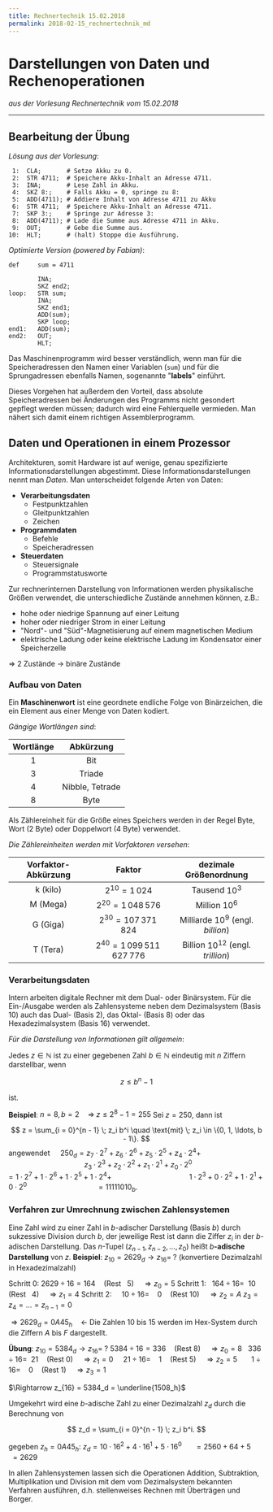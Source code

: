 ```yaml
---
title: Rechnertechnik 15.02.2018
permalink: 2018-02-15_rechnertechnik_md
---
```

# Darstellungen von Daten und Rechenoperationen
_aus der Vorlesung Rechnertechnik vom 15.02.2018_

---

## Bearbeitung der Übung
_Lösung aus der Vorlesung_:
```assembly
 1:  CLA;       # Setze Akku zu 0.
 2:  STR 4711;  # Speichere Akku-Inhalt an Adresse 4711.
 3:  INA;       # Lese Zahl in Akku.
 4:  SKZ 8:;    # Falls Akku = 0, springe zu 8:
 5:  ADD(4711); # Addiere Inhalt von Adresse 4711 zu Akku
 6:  STR 4711;  # Speichere Akku-Inhalt an Adresse 4711.
 7:  SKP 3:;    # Springe zur Adresse 3:
 8:  ADD(4711); # Lade die Summe aus Adresse 4711 in Akku.
 9:  OUT;       # Gebe die Summe aus.
10:  HLT;       # (halt) Stoppe die Ausführung.
```

_Optimierte Version (powered by Fabian)_:
```assembly
def     sum = 4711

        INA;
        SKZ end2;
loop:   STR sum;
        INA;
        SKZ end1;
        ADD(sum);
        SKP loop;
end1:   ADD(sum);
end2:   OUT;
        HLT;
```

Das Maschinenprogramm wird besser verständlich, wenn man für die Speicheradressen den Namen einer Variablen (`sum`) und für die Sprungadressen ebenfalls Namen, sogenannte "**labels**" einführt.

Dieses Vorgehen hat außerdem den Vorteil, dass absolute Speicheradressen bei Änderungen des Programms nicht gesondert gepflegt werden müssen; dadurch wird eine Fehlerquelle vermieden.
Man nähert sich damit einem richtigen Assemblerprogramm.

## Daten und Operationen in einem Prozessor
Architekturen, somit Hardware ist auf wenige, genau spezifizierte Informationsdarstellungen abgestimmt. Diese Informationsdarstellungen nennt man _Daten_. Man unterscheidet folgende Arten von Daten:

* **Verarbeitungsdaten**
	* Festpunktzahlen
	* Gleitpunktzahlen
	* Zeichen
* **Programmdaten**
	* Befehle
	* Speicheradressen
* **Steuerdaten**
	* Steuersignale
	* Programmstatusworte

Zur rechnerinternen Darstellung von Informationen werden physikalische Größen verwendet, die unterschiedliche Zustände annehmen können, z.B.:

* hohe oder niedrige Spannung auf einer Leitung
* hoher oder niedriger Strom in einer Leitung
* "Nord"- und "Süd"-Magnetisierung auf einem magnetischen Medium
* elektrische Ladung oder keine elektrische Ladung im Kondensator einer Speicherzelle

$\Rightarrow$ 2 Zustände $\rightarrow$ binäre Zustände

### Aufbau von Daten
Ein **Maschinenwort** ist eine geordnete endliche Folge von Binärzeichen, die ein Element aus einer Menge von Daten kodiert.

_Gängige Wortlängen sind_:

| **Wortlänge** |  **Abkürzung**  |
|:-------------:|:---------------:|
|      1        |       Bit       |
|      3        |      Triade     |
|      4        | Nibble, Tetrade |
|      8        |      Byte       |

Als Zählereinheit für die Größe eines Speichers werden in der Regel Byte, Wort (2 Byte) oder Doppelwort (4 Byte) verwendet.

_Die Zählereinheiten werden mit Vorfaktoren versehen_:

| **Vorfaktor-Abkürzung** |        **Faktor**              | **dezimale Größenordnung** |
|:----:|:---------:|:-----------:|
| k (kilo)| $2^{10} = 1\,024$ | Tausend $10^3$ |
| M (Mega) | $2^{20} = 1\,048\,576$ | Million $10^6$ |
| G (Giga) | $2^{30} = 107\,371\,824$ | Milliarde $10^9$ (engl. _billion_) |
| T (Tera) | $2^{40} = 1\,099\,511\,627\,776$ | Billion $10^{12}$ (engl. _trillion_) |

### Verarbeitungsdaten
Intern arbeiten digitale Rechner mit dem Dual- oder Binärsystem. Für die Ein-/Ausgabe werden als Zahlensysteme neben dem Dezimalsystem (Basis $10$) auch das Dual- (Basis $2$), das Oktal- (Basis $8$) oder das Hexadezimalsystem (Basis $16$) verwendet.

_Für die Darstellung von Informationen gilt allgemein_:

Jedes $z \in \mathbb{N}$ ist zu einer gegebenen Zahl $b \in \mathbb{N}$ eindeutig mit $n$ Ziffern darstellbar, wenn

$$
z \le b^n - 1
$$

ist.

**Beispiel**: $n = 8, \, b = 2 \quad \Rightarrow \; z \le 2^8 - 1 = 255$
Sei $z = 250$, dann ist

$$
z = \sum_{i = 0}^{n - 1} \; z_i b^i \quad \text{mit} \; z_i \in \{0, 1, \ldots, b - 1\}.
$$
angewendet $\quad 250_d = z_7 \cdot 2^7 + z_6 \cdot 2^6 + z_5 \cdot 2^5 + z_4 \cdot 2^4 +$
$\quad \quad \quad \quad \quad \quad \quad \quad \quad z_3 \cdot 2^3 + z_2 \cdot 2^2 + z_1 \cdot 2^1 + z_0 \cdot 2^0$
$\quad \quad \quad \quad \quad \quad \quad \quad = 1 \cdot 2^7 + 1 \cdot 2^6 + 1 \cdot 2^5 + 1 \cdot 2^4 +$
$\quad \quad \quad \quad \quad \quad \quad \quad \quad 1 \cdot 2^3 + 0 \cdot 2^2 + 1 \cdot 2^1 + 0 \cdot 2^0$
$\quad \quad \quad \quad \quad \quad \quad \quad = 11111010_b.$

### Verfahren zur Umrechnung zwischen Zahlensystemen
Eine Zahl wird zu einer Zahl in $b$-adischer Darstellung (Basis $b$) durch sukzessive Division durch $b$, der jeweilige Rest ist dann die Ziffer $z_i$ in der $b$-adischen Darstellung. Das $n$-Tupel $(z_{n - 1}, z_{n - 2}, \ldots, z_0)$ heißt $b$**-adische Darstellung** von $z$.
**Beispiel**: $z_{10} = 2629_d \rightarrow z_{16} = \; ?$ (konvertiere Dezimalzahl in Hexadezimalzahl)

Schritt 0: $2629 \div 16 = 164 \quad (\text{Rest} \ \ \ 5) \quad \Rightarrow z_0 = 5$
Schritt 1: $\ \ 164 \div 16 = \ \ 10 \quad (\text{Rest} \ \ \ 4) \quad \Rightarrow z_1 = 4$
Schritt 2: $\ \ \ \ 10 \div 16 = \ \ \ \ 0 \quad (\text{Rest} \ 10) \quad \Rightarrow z_2 = A$
$z_3 = z_4 = \ldots = z_{n - 1} = 0$

$\Rightarrow 2629_d = 0A45_h \quad \leftarrow$ Die Zahlen $10$ bis $15$ werden im Hex-System durch die Ziffern $A$ bis $F$ dargestellt.

**Übung**: $z_{10} = 5384_d \rightarrow z_{16} = \; ?$
$5384 \div 16 = 336 \quad (\text{Rest} \ 8) \quad \Rightarrow z_0 = 8$
$\ \ 336 \div 16 = \ \ 21 \quad (\text{Rest} \ 0) \quad \Rightarrow z_1 = 0$
$\ \ \ \ 21 \div 16 = \ \ \ \ 1 \quad (\text{Rest} \ 5) \quad \Rightarrow z_2 = 5$
$\ \ \ \ \ \ 1 \div 16 = \ \ \ \ 0 \quad (\text{Rest} \ 1) \quad \Rightarrow z_3  = 1$

$\Rightarrow z_{16} = 5384_d = \underline{1508_h}$

Umgekehrt wird eine $b$-adische Zahl zu einer Dezimalzahl $z_d$ durch die Berechnung von

$$
z_d = \sum_{i = 0}^{n - 1} \; z_i b^i.
$$

gegeben $z_h = 0A45_h:$
$z_d = 10 \cdot 16^2 + 4 \cdot 16^1 + 5 \cdot 16^0$
$\quad \  = 2560 + 64 + 5$
$\quad \ = 2629$

In allen Zahlensystemen lassen sich die Operationen Addition, Subtraktion, Multiplikation und Division mit dem vom Dezimalsystem bekannten Verfahren ausführen, d.h. stellenweises Rechnen mit Überträgen und Borger.
<!--stackedit_data:
eyJoaXN0b3J5IjpbMTM0NDI0ODA1XX0=
-->
